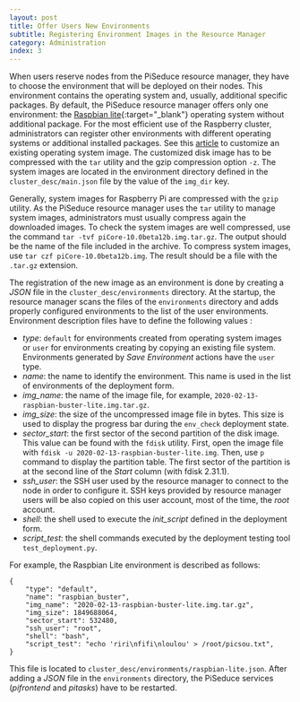 ```yaml
---
layout: post
title: Offer Users New Environments
subtitle: Registering Environment Images in the Resource Manager
category: Administration
index: 3
---
```


When users reserve nodes from the PiSeduce resource manager, they have to choose the environment that will be deployed
on their nodes. This environment contains the operating system and, usually, additional specific packages. By default,
the PiSeduce resource manager offers only one environment: the
[Raspbian&nbsp;lite](https://www.raspberrypi.org/downloads/raspbian/){:target="_blank"} operating system without
additional package. For the most efficient use of the Raspberry cluster, administrators can register other environments
with different operating systems or additional installed packages. See this
[article](/2020-04-24-customize-environment-images) to customize an existing operating system image. The customized disk
image has to be compressed with the `tar` utility and the gzip compression option `-z`. The system images are located
in the environment directory defined in the `cluster_desc/main.json` file by the value of the `img_dir` key.

Generally, system images for Raspberry Pi are compressed with the `gzip` utility. As the PiSeduce resource manager uses
the `tar` utility to manage system images, administrators must usually compress again the downloaded images. To check
the system images are well compressed, use the command `tar -tvf piCore-10.0beta12b.img.tar.gz`. The output should be
the name of the file included in the archive. To compress system images, use `tar czf piCore-10.0beta12b.img`. The
result should be a file with the `.tar.gz` extension.

The registration of the new image as an environment is done by creating a *JSON* file in the `cluster_desc/environments`
directory. At the startup, the resource manager scans the files of the `environments` directory and adds properly
configured environments to the list of the user environments. Environment description files have to define the following
values :
* *type*: `default` for environments created from operating system images or `user` for environments creating by copying
  an existing file system. Environments generated by *Save&nbsp;Environment* actions have the `user` type.
* *name*: the name to identify the environment. This name is used in the list of environments of the deployment form.
* *img_name*: the name of the image file, for example, `2020-02-13-raspbian-buster-lite.img.tar.gz`.
* *img_size*: the size of the uncompressed image file in bytes. This size is used to display the progress bar during the
  `env_check` deployment state.
* *sector_start*: the first sector of the second partition of the disk image. This value can be found with the `fdisk`
  utility. First, open the image file with `fdisk -u 2020-02-13-raspbian-buster-lite.img`. Then, use `p` command to
  display the partition table. The first sector of the partition is at the second line of the *Start* column (with
  fdisk&nbsp;2.31.1).
* *ssh_user*: the SSH user used by the resource manager to connect to the node in order to configure it. SSH
  keys provided by resource manager users will be also copied on this user account, most of the time, the *root* account. 
* *shell*: the shell used to execute the *init_script* defined in the deployment form.
* *script_test*: the shell commands executed by the deployment testing tool `test_deployment.py`.

For example, the Raspbian&nbsp;Lite environment is described as follows:
```
{
    "type": "default",
    "name": "raspbian_buster",
    "img_name": "2020-02-13-raspbian-buster-lite.img.tar.gz",
    "img_size": 1849688064,
    "sector_start": 532480,
    "ssh_user": "root",
    "shell": "bash",
    "script_test": "echo 'riri\nfifi\nloulou' > /root/picsou.txt",
}
``` 
This file is located to `cluster_desc/environments/raspbian-lite.json`. After adding a *JSON* file in the `environments`
directory, the PiSeduce services (*pifrontend* and *pitasks*) have to be restarted.